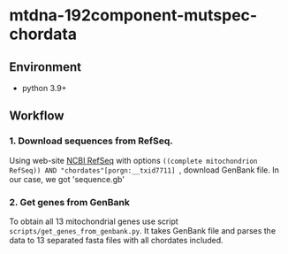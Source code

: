 # mtdna-192component-mutspec-chordata

## Environment

- python 3.9+

## Workflow

### 1. Download sequences from RefSeq.

Using web-site [NCBI RefSeq](https://www.ncbi.nlm.nih.gov/refseq/) with options `((complete mitochondrion RefSeq)) AND "chordates"[porgn:__txid7711] `, download GenBank file. In our case, we got 'sequence.gb'

### 2. Get genes from GenBank

To obtain all 13 mitochondrial genes use script `scripts/get_genes_from_genbank.py`. It takes GenBank file and parses the data to 13 separated fasta files with all chordates included.
